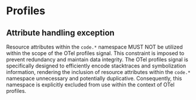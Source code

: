 <!--- Hugo front matter used to generate the website version of this page:
path_base_for_github_subdir:
  from: tmp/otel/specification/profiles/_index.md
  to: profiles/README.md
--->

# Profiles

## Attribute handling exception

Resource attributes within the `code.*` namespace MUST NOT be utilized within the scope of the
OTel profiles signal. This constraint is imposed to prevent redundancy and maintain data integrity.
The OTel profiles signal is specifically designed to efficiently encode stacktraces and symbolization
information, rendering the inclusion of resource attributes within the `code.*` namespace unnecessary
and potentially duplicative. Consequently, this namespace is explicitly excluded from use within the
context of OTel profiles.
